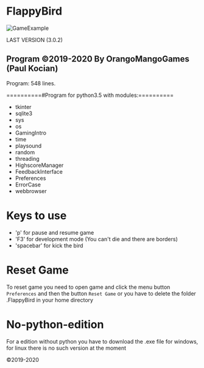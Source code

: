 # FlappyBird 
![GameExample](https://user-images.githubusercontent.com/61402409/77571610-f4a49800-6ecd-11ea-9b30-28ac729148d9.png)

LAST VERSION (3.0.2)

Program ©2019-2020 By OrangoMangoGames (Paul Kocian)
----------------------------------------------------
Program: 548 lines.

==========#Program for python3.5 with modules:==========
<ul>
<li>tkinter
<li>sqlite3
<li>sys
<li>os
<li>GamingIntro
<li>time
<li>playsound
<li>random
<li>threading
<li>HighscoreManager
<li>FeedbackInterface
<li>Preferences
<li>ErrorCase
<li>webbrowser
</ul>
  
# Keys to use
<ul>
<li>'p' for pause and resume game
<li>'F3' for development mode (You can't die and there are borders)
<li>'spacebar' for kick the bird
</ul>

# Reset Game

To reset game you need to open game and click the menu button ```Preferences``` and then the button ```Reset Game``` or you have to delete the folder .FlappyBird in your home directory

# No-python-edition

For a edition without python you have to download the .exe file for windows, for linux there is no such version at the moment

©2019-2020
